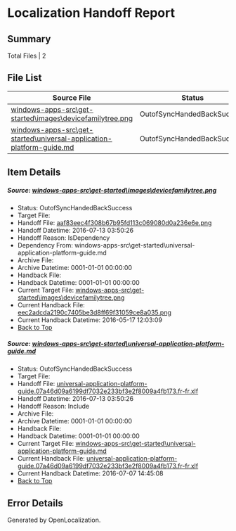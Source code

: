# <a name='report-top'></a> Localization Handoff Report

## Summary
 Total Files | 2

## File List
 Source File | Status | Details 
 ----------- | ------ | ------- 
 [windows-apps-src\get-started\images\devicefamilytree.png](https://github.com/Microsoft/windows-apps/blob/4ad8dc5883b7edafa2c2579d3733eafba0b9cc1f/windows-apps-src/get-started/images/devicefamilytree.png) | OutofSyncHandedBackSuccess | [Details](#aaf83eec4f308b67b95fd113c069080d0a236e6e2308)
 [windows-apps-src\get-started\universal-application-platform-guide.md](https://github.com/Microsoft/windows-apps/blob/4ad8dc5883b7edafa2c2579d3733eafba0b9cc1f/windows-apps-src/get-started/universal-application-platform-guide.md) | OutofSyncHandedBackSuccess | [Details](#8f4e906c9f1c685a5f6aeebd5fe0ebcc96ff9a7c2643)

## Item Details
##### <a name='aaf83eec4f308b67b95fd113c069080d0a236e6e2308'></a> Source: [windows-apps-src\get-started\images\devicefamilytree.png](https://github.com/Microsoft/windows-apps/blob/4ad8dc5883b7edafa2c2579d3733eafba0b9cc1f/windows-apps-src/get-started/images/devicefamilytree.png)
* Status: OutofSyncHandedBackSuccess
* Target File: 
* Handoff File: [aaf83eec4f308b67b95fd113c069080d0a236e6e.png](https://github.com/Microsoft/WDG.handoff/blob/4f25f0ff0f787bb6e53ee50057d7ac806197a6ae/ol-handoff/Microsoft/windows-apps.fr-fr/master/aaf83eec4f308b67b95fd113c069080d0a236e6e.png)
* Handoff Datetime: 2016-07-13 03:50:26
* Handoff Reason: IsDependency
* Dependency From: windows-apps-src\get-started\universal-application-platform-guide.md
* Archive File: 
* Archive Datetime: 0001-01-01 00:00:00
* Handback File: 
* Handback Datetime: 0001-01-01 00:00:00
* Current Target File: [windows-apps-src\get-started\images\devicefamilytree.png](https://github.com/Microsoft/windows-apps.fr-fr/blob/8a5270bfb44b027add8ec963320bc992ac447f9c/windows-apps-src/get-started/images/devicefamilytree.png)
* Current Handback File: [eec2adcda2190c7405be3d8ff69f31059ce8a035.png](https://github.com/Microsoft/WDG.handback/blob/9cbe6f34f6bb8871d2eba5f6e800893f3bc6901b/ol-handback/Microsoft/windows-apps.fr-fr/master/eec2adcda2190c7405be3d8ff69f31059ce8a035.png)
* Current Handback Datetime: 2016-05-17 12:03:09
* [Back to Top](#report-top)

##### <a name='8f4e906c9f1c685a5f6aeebd5fe0ebcc96ff9a7c2643'></a> Source: [windows-apps-src\get-started\universal-application-platform-guide.md](https://github.com/Microsoft/windows-apps/blob/4ad8dc5883b7edafa2c2579d3733eafba0b9cc1f/windows-apps-src/get-started/universal-application-platform-guide.md)
* Status: OutofSyncHandedBackSuccess
* Target File: 
* Handoff File: [universal-application-platform-guide.07a46d09a6199df7032e233bf3e2f8009a4fb173.fr-fr.xlf](https://github.com/Microsoft/WDG.handoff/blob/4f25f0ff0f787bb6e53ee50057d7ac806197a6ae/ol-handoff/Microsoft/windows-apps.fr-fr/master/universal-application-platform-guide.07a46d09a6199df7032e233bf3e2f8009a4fb173.fr-fr.xlf)
* Handoff Datetime: 2016-07-13 03:50:26
* Handoff Reason: Include
* Archive File: 
* Archive Datetime: 0001-01-01 00:00:00
* Handback File: 
* Handback Datetime: 0001-01-01 00:00:00
* Current Target File: [windows-apps-src\get-started\universal-application-platform-guide.md](https://github.com/Microsoft/windows-apps.fr-fr/blob/21e351b9eceff534fa9f8e598bf3aea2dcfc9ad7/windows-apps-src/get-started/universal-application-platform-guide.md)
* Current Handback File: [universal-application-platform-guide.07a46d09a6199df7032e233bf3e2f8009a4fb173.fr-fr.xlf](https://github.com/Microsoft/WDG.handback/blob/5b2abfb406ce8dd8bef8aeb8faad9fbbffefc797/ol-handback/Microsoft/windows-apps.fr-fr/master/universal-application-platform-guide.07a46d09a6199df7032e233bf3e2f8009a4fb173.fr-fr.xlf)
* Current Handback Datetime: 2016-07-07 14:45:08
* [Back to Top](#report-top)


## Error Details

Generated by OpenLocalization.
